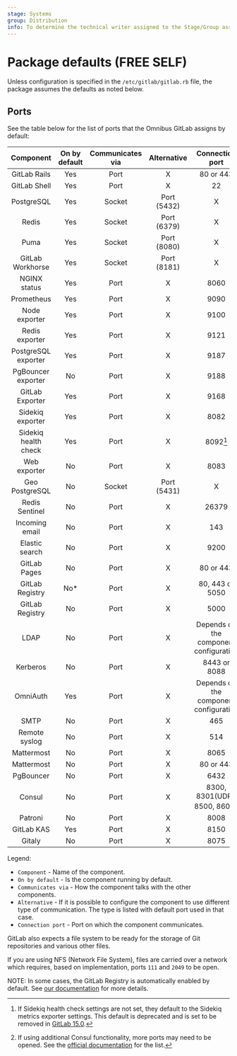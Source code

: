 ```yaml
---
stage: Systems
group: Distribution
info: To determine the technical writer assigned to the Stage/Group associated with this page, see https://about.gitlab.com/handbook/product/ux/technical-writing/#assignments
---
```


# Package defaults **(FREE SELF)**

Unless configuration is specified in the `/etc/gitlab/gitlab.rb` file,
the package assumes the defaults as noted below.

## Ports

See the table below for the list of ports that the Omnibus GitLab assigns
by default:

|      Component       | On by default | Communicates via | Alternative |              Connection port               |
|:--------------------:|:-------------:|:----------------:|:-----------:|:------------------------------------------:|
|     GitLab Rails     |      Yes      |       Port       |      X      |                 80 or 443                  |
|     GitLab Shell     |      Yes      |       Port       |      X      |                     22                     |
|      PostgreSQL      |      Yes      |      Socket      | Port (5432) |                     X                      |
|        Redis         |      Yes      |      Socket      | Port (6379) |                     X                      |
|         Puma         |      Yes      |      Socket      | Port (8080) |                     X                      |
|   GitLab Workhorse   |      Yes      |      Socket      | Port (8181) |                     X                      |
|     NGINX status     |      Yes      |       Port       |      X      |                    8060                    |
|      Prometheus      |      Yes      |       Port       |      X      |                    9090                    |
|    Node exporter     |      Yes      |       Port       |      X      |                    9100                    |
|    Redis exporter    |      Yes      |       Port       |      X      |                    9121                    |
| PostgreSQL exporter  |      Yes      |       Port       |      X      |                    9187                    |
|  PgBouncer exporter  |      No       |       Port       |      X      |                    9188                    |
|   GitLab Exporter    |      Yes      |       Port       |      X      |                    9168                    |
|   Sidekiq exporter   |      Yes      |       Port       |      X      |                    8082                    |
| Sidekiq health check |      Yes       |       Port       |      X      |                    8092[^Sidekiq-health] |
|    Web exporter      |      No       |       Port       |      X      |                    8083                    |
|    Geo PostgreSQL    |      No       |      Socket      | Port (5431) |                     X                      |
|    Redis Sentinel    |      No       |       Port       |      X      |                   26379                    |
|    Incoming email    |      No       |       Port       |      X      |                    143                     |
|    Elastic search    |      No       |       Port       |      X      |                    9200                    |
|     GitLab Pages     |      No       |       Port       |      X      |                 80 or 443                  |
|   GitLab Registry    |      No*      |       Port       |      X      |              80, 443 or 5050               |
|   GitLab Registry    |      No       |       Port       |      X      |                    5000                    |
|         LDAP         |      No       |       Port       |      X      |   Depends on the component configuration   |
|       Kerberos       |      No       |       Port       |      X      |                8443 or 8088                |
|       OmniAuth       |      Yes      |       Port       |      X      |   Depends on the component configuration   |
|         SMTP         |      No       |       Port       |      X      |                    465                     |
|    Remote syslog     |      No       |       Port       |      X      |                    514                     |
|      Mattermost      |      No       |       Port       |      X      |                    8065                    |
|      Mattermost      |      No       |       Port       |      X      |                 80 or 443                  |
|      PgBouncer       |      No       |       Port       |      X      |                    6432                    |
|        Consul        |      No       |       Port       |      X      | 8300, 8301(UDP), 8500, 8600[^Consul-notes] |
|       Patroni        |      No       |       Port       |      X      |                    8008                    |
|      GitLab KAS      |      Yes       |       Port       |      X      |                    8150                    |
|        Gitaly        |      No       |       Port       |      X      |                    8075                    |

Legend:

- `Component` - Name of the component.
- `On by default` - Is the component running by default.
- `Communicates via` - How the component talks with the other components.
- `Alternative` - If it is possible to configure the component to use different type of communication. The type is listed with default port used in that case.
- `Connection port` - Port on which the component communicates.

GitLab also expects a file system to be ready for the storage of Git repositories
and various other files.

If you are using NFS (Network File System), files are carried
over a network which requires, based on implementation, ports `111` and
`2049` to be open.

NOTE:
In some cases, the GitLab Registry is automatically enabled by default. See [our documentation](../packages/container_registry.md) for more details.

 [^Consul-notes]: If using additional Consul functionality, more ports may need to be opened. See the [official documentation](https://developer.hashicorp.com/consul/docs/install/ports#ports-table) for the list.

 [^Sidekiq-health]: If Sidekiq health check settings are not set, they default to the Sidekiq metrics exporter settings. This default is deprecated and is set to be removed in [GitLab 15.0](https://gitlab.com/gitlab-org/gitlab/-/issues/347509).

